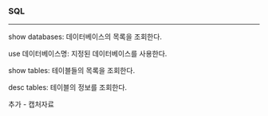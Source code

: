 ### SQL

----------------



show databases: 데이터베이스의 목록을 조회한다.

use 데이터베이스명: 지정된 데이터베이스를 사용한다.

show tables: 테이블들의 목록을 조회한다.

desc tables: 테이블의 정보를 조회한다.



추가 - 캡처자료

